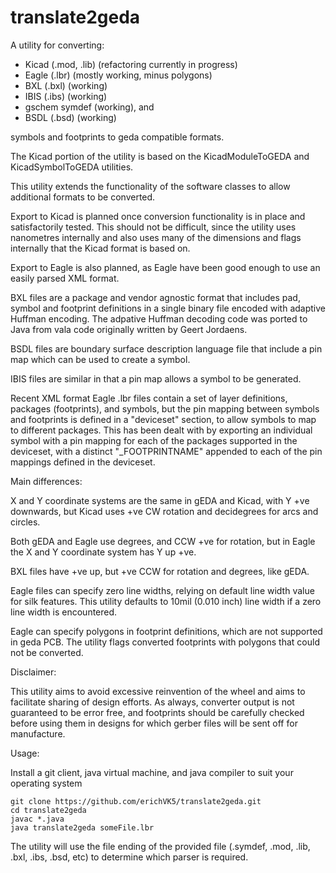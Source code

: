 # translate2geda
A utility for converting:

- Kicad (.mod, .lib) (refactoring currently in progress)
- Eagle (.lbr) (mostly working, minus polygons)
- BXL (.bxl) (working)
- IBIS (.ibs) (working)
- gschem symdef (working), and
- BSDL (.bsd) (working)

symbols and footprints to geda compatible formats.

The Kicad portion of the utility is based on the KicadModuleToGEDA and KicadSymbolToGEDA utilities.

This utility extends the functionality of the software classes to allow additional formats to be converted.

Export to Kicad is planned once conversion functionality is in place and satisfactorily tested. This should not be difficult, since the utility uses nanometres internally and also uses many of the dimensions and flags internally that the Kicad format is based on.

Export to Eagle is also planned, as Eagle have been good enough to use an easily parsed XML format.

BXL files are a package and vendor agnostic format that includes pad, symbol and footprint definitions 
in a single binary file encoded with adaptive Huffman encoding. The adpative Huffman decoding code was ported to Java from vala code originally written by Geert Jordaens.

BSDL files are boundary surface description language file that include a pin map which can be used to create a symbol.

IBIS files are similar in that a pin map allows a symbol to be generated.

Recent XML format Eagle .lbr files contain a set of layer definitions, packages (footprints), and symbols, but the pin mapping between symbols and footprints is defined in a "deviceset" section, to allow symbols to map to different packages. This has been dealt with by exporting an individual symbol with a pin mapping for each of the packages supported in the deviceset, with a distinct "\_FOOTPRINTNAME" appended to each of the pin mappings defined in the deviceset.

Main differences:

X and Y coordinate systems are the same in gEDA and Kicad, with Y +ve downwards, but Kicad uses +ve CW rotation and decidegrees for arcs and circles.

Both gEDA and Eagle use degrees, and CCW +ve for rotation, but in Eagle the X and Y coordinate system has Y up +ve.

BXL files have +ve up, but +ve CCW for rotation and degrees, like gEDA.

Eagle files can specify zero line widths, relying on default line width value for silk features. This utility defaults to 10mil (0.010 inch) line width if a zero line width is encountered.

Eagle can specify polygons in footprint definitions, which are not supported in geda PCB. The utility flags converted footprints with polygons that could not be converted.

Disclaimer:

This utility aims to avoid excessive reinvention of the wheel and aims to facilitate sharing of design efforts. As always, converter output is not guaranteed to be error free, and footprints should be carefully checked before using them in designs for which gerber files will be sent off for manufacture.

Usage:

Install a git client, java virtual machine, and java compiler to suit your operating system

	git clone https://github.com/erichVK5/translate2geda.git
	cd translate2geda
	javac *.java
	java translate2geda someFile.lbr

The utility will use the file ending of the provided file (.symdef, .mod, .lib, .bxl, .ibs, .bsd, etc) to determine which parser is required.

